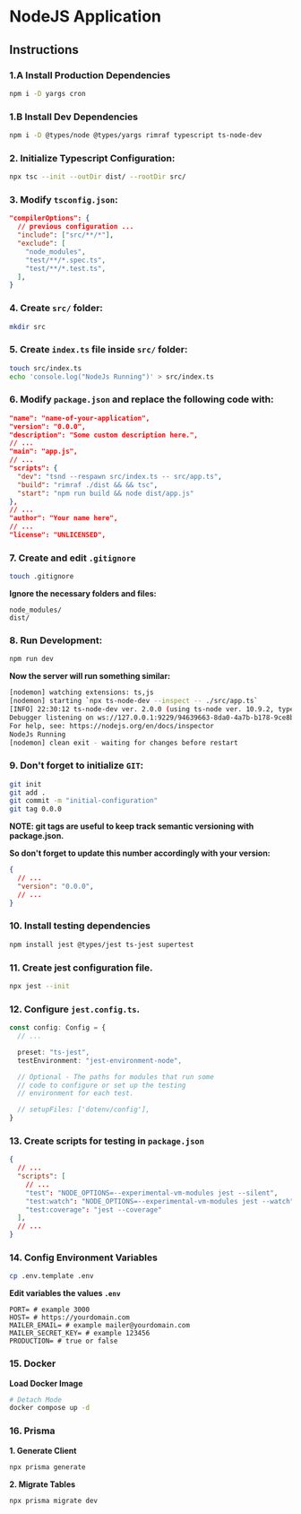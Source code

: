 # NodeJS Application

## Instructions

### 1.A Install Production Dependencies

```bash
npm i -D yargs cron
```

### 1.B Install Dev Dependencies

```bash
npm i -D @types/node @types/yargs rimraf typescript ts-node-dev
```

### 2. Initialize Typescript Configuration:

```bash
npx tsc --init --outDir dist/ --rootDir src/
```

### 3. Modify ```tsconfig.json```:

```json
"compilerOptions": {
  // previous configuration ...
  "include": ["src/**/*"],
  "exclude": [
    "node_modules",
    "test/**/*.spec.ts",
    "test/**/*.test.ts",
  ],
}
```

### 4. Create ```src/``` folder:

```bash
mkdir src
```

### 5. Create ```index.ts``` file inside ```src/``` folder:

```bash
touch src/index.ts
echo 'console.log("NodeJs Running")' > src/index.ts
```

### 6. Modify ```package.json``` and replace the following code with:

```json
"name": "name-of-your-application",
"version": "0.0.0",
"description": "Some custom description here.",
// ...
"main": "app.js",
// ...
"scripts": {
  "dev": "tsnd --respawn src/index.ts -- src/app.ts",
  "build": "rimraf ./dist && && tsc",
  "start": "npm run build && node dist/app.js"
},
// ...
"author": "Your name here",
// ...
"license": "UNLICENSED",
```

### 7. Create and edit ```.gitignore```

```bash
touch .gitignore
```

**Ignore the necessary folders and files:**

```
node_modules/
dist/
```

### 8. Run Development:

```bash
npm run dev
```

**Now the server will run something similar:**

```bash
[nodemon] watching extensions: ts,js
[nodemon] starting `npx ts-node-dev --inspect -- ./src/app.ts`
[INFO] 22:30:12 ts-node-dev ver. 2.0.0 (using ts-node ver. 10.9.2, typescript ver. 5.3.3)
Debugger listening on ws://127.0.0.1:9229/94639663-8da0-4a7b-b178-9ce8b2e00d7f
For help, see: https://nodejs.org/en/docs/inspector
NodeJs Running
[nodemon] clean exit - waiting for changes before restart
```

### 9. Don't forget to initialize ```GIT```:

```bash
git init
git add .
git commit -m "initial-configuration"
git tag 0.0.0
```

**NOTE: git tags are useful to keep track semantic versioning with package.json.**

**So don't forget to update this number accordingly with your version:**

```json
{
  // ...
  "version": "0.0.0",
  // ...
}
```

### 10. Install testing dependencies

```bash
npm install jest @types/jest ts-jest supertest
```

### 11. Create jest configuration file.

```bash
npx jest --init
```

### 12. Configure ```jest.config.ts```.

```typescript
const config: Config = {
  // ...

  preset: "ts-jest",
  testEnvironment: "jest-environment-node",

  // Optional - The paths for modules that run some
  // code to configure or set up the testing
  // environment for each test.

  // setupFiles: ['dotenv/config'],
}
```

### 13. Create scripts for testing in ```package.json```

```json
{
  // ...
  "scripts": [
    // ...
    "test": "NODE_OPTIONS=--experimental-vm-modules jest --silent",
    "test:watch": "NODE_OPTIONS=--experimental-vm-modules jest --watch",
    "test:coverage": "jest --coverage"
  ],
  // ...
}
```

### 14. Config Environment Variables

```bash
cp .env.template .env
```

**Edit variables the values ```.env```**

```
PORT= # example 3000
HOST= # https://yourdomain.com
MAILER_EMAIL= # example mailer@yourdomain.com
MAILER_SECRET_KEY= # example 123456
PRODUCTION= # true or false
```

### 15. Docker

**Load Docker Image**

```bash
# Detach Mode
docker compose up -d
```

### 16. Prisma

**1. Generate Client**

```bash
npx prisma generate
```

**2. Migrate Tables**

```bash
npx prisma migrate dev
```

